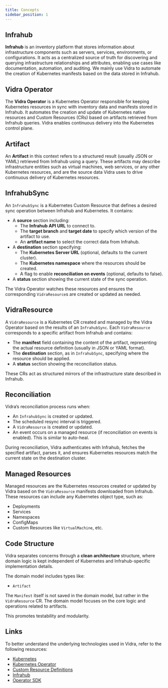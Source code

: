 ```yaml
---
title: Concepts
sidebar_position: 1
---
```


## Infrahub

**Infrahub** is an inventory platform that stores information about infrastructure components such as servers, services, environments, or configurations. It acts as a centralized source of truth for discovering and querying infrastructure relationships and attributes, enabling use cases like documentation, automation, and auditing. We mainly use Vidra to automate the creation of Kubernetes manifests based on the data stored in Infrahub.

## Vidra Operator

The **Vidra Operator** is a Kubernetes Operator responsible for keeping Kubernetes resources in sync with inventory data and manifests stored in Infrahub. It automates the creation and update of Kubernetes native resources and Custom Resources (CRs) based on artifacts retrieved from Infrahub queries. Vidra enables continuous delivery into the Kubernetes control plane.

## Artifact

An **Artifact** in this context refers to a structured result (usually JSON or YAML) retrieved from Infrahub using a query. These artifacts may describe infrastructure entities such as virtual machines, web services, or any other Kubernetes resources, and are the source data Vidra uses to drive continuous delivery of Kubernetes resources.

## InfrahubSync

An `InfrahubSync` is a Kubernetes Custom Resource that defines a desired sync operation between Infrahub and Kubernetes. It contains:

- A **source** section including:
    - The **Infrahub API URL** to connect to.
    - The **target branch** and **target date** to specify which version of the artifact to use.
    - An **artifact name** to select the correct data from Infrahub.
- A **destination** section specifying:
    - The **Kubernetes Server URL** (optional, defaults to the current cluster).
    - The **Kubernetes namespace** where the resources should be created.
    - A flag to enable **reconciliation on events** (optional, defaults to false).
- A **status** section showing the current state of the sync operation.

The Vidra Operator watches these resources and ensures the corresponding `VidraResource`s are created or updated as needed.

## VidraResource

A `VidraResource` is a Kubernetes CR created and managed by the Vidra Operator based on the results of an `InfrahubSync`. Each `VidraResource` corresponds to a specific artifact from Infrahub and contains:

- The **manifest** field containing the content of the artifact, representing the actual resource definition (usually in JSON or YAML format).
- The **destination** section, as in `InfrahubSync`, specifying where the resource should be applied.
- A **status** section showing the reconciliation status.

These CRs act as structured mirrors of the infrastructure state described in Infrahub.

## Reconciliation

Vidra’s reconciliation process runs when:

- An `InfrahubSync` is created or updated.
- The scheduled resync interval is triggered.
- A `VidraResource` is created or updated.
- An event occurs on a managed resource (if reconciliation on events is enabled). This is similar to auto-heal.

During reconciliation, Vidra authenticates with Infrahub, fetches the specified artifact, parses it, and ensures Kubernetes resources match the current state on the destination cluster.

## Managed Resources

Managed resources are the Kubernetes resources created or updated by Vidra based on the `VidraResource` manifests downloaded from Infrahub. These resources can include any Kubernetes object type, such as:
- Deployments
- Services
- Namespaces
- ConfigMaps
- Custom Resources like `VirtualMachine`, etc.

## Code Structure

Vidra separates concerns through a **clean architecture** structure, where domain logic is kept independent of Kubernetes and Infrahub-specific implementation details.

The domain model includes types like:

- `Artifact`

The `Manifest` itself is not saved in the domain model, but rather in the `VidraResource` CR. The domain model focuses on the core logic and operations related to artifacts.

This promotes testability and modularity.

## Links

To better understand the underlying technologies used in Vidra, refer to the following resources:

- [Kubernetes](https://kubernetes.io/docs/concepts/overview/what-is-kubernetes/)
- [Kubernetes Operator](https://kubernetes.io/docs/concepts/extend-kubernetes/operator/)
- [Custom Resource Definitions](https://kubernetes.io/docs/concepts/extend-kubernetes/api-extension/custom-resources/)
- [Infrahub](https://docs.infrahub.dev/)  
- [Operator SDK](https://sdk.operatorframework.io/docs/)

